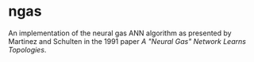 # ngas

An implementation of the neural gas ANN algorithm as presented by Martinez and Schulten in the 1991 paper _A "Neural Gas" Network Learns Topologies_.